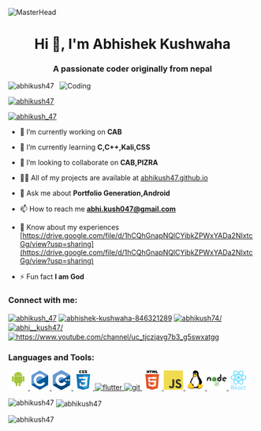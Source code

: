 ![MasterHead](https://repository-images.githubusercontent.com/588181932/e36ec678-7984-4cdd-8e4c-a3932772ff8e)
<h1 align="center">Hi 👋, I'm Abhishek Kushwaha</h1>
<h3 align="center">A passionate coder originally from nepal</h3>
<img align="right" alt="Coding" width="400" src="https://cdn.dribbble.com/users/1162077/screenshots/3848914/programmer.gif">

<p align="left"> <img src="https://komarev.com/ghpvc/?username=abhikush47&label=Profile%20views&color=0e75b6&style=flat" alt="abhikush47" /> </p>

<p align="left"> <a href="https://github.com/ryo-ma/github-profile-trophy"><img src="https://github-profile-trophy.vercel.app/?username=abhikush47" alt="abhikush47" /></a> </p>

<p align="left"> <a href="https://twitter.com/abhikush_47" target="blank"><img src="https://img.shields.io/twitter/follow/abhikush_47?logo=twitter&style=for-the-badge" alt="abhikush_47" /></a> </p>

- 🔭 I’m currently working on **CAB**

- 🌱 I’m currently learning **C,C++,Kali,CSS**

- 👯 I’m looking to collaborate on **CAB,PIZRA**

- 👨‍💻 All of my projects are available at [abhikush47.github.io](abhikush47.github.io)

- 💬 Ask me about **Portfolio Generation,Android**

- 📫 How to reach me **abhi.kush047@gmail.com**

- 📄 Know about my experiences [https://drive.google.com/file/d/1hCQhGnapNQlCYibkZPWxYADa2NIxtcGg/view?usp=sharing](https://drive.google.com/file/d/1hCQhGnapNQlCYibkZPWxYADa2NIxtcGg/view?usp=sharing)

- ⚡ Fun fact **I am God**

<h3 align="left">Connect with me:</h3>
<p align="left">
<a href="https://twitter.com/abhikush_47" target="blank"><img align="center" src="https://raw.githubusercontent.com/rahuldkjain/github-profile-readme-generator/master/src/images/icons/Social/twitter.svg" alt="abhikush_47" height="30" width="40" /></a>
<a href="https://linkedin.com/in/abhishek-kushwaha-846321289" target="blank"><img align="center" src="https://raw.githubusercontent.com/rahuldkjain/github-profile-readme-generator/master/src/images/icons/Social/linked-in-alt.svg" alt="abhishek-kushwaha-846321289" height="30" width="40" /></a>
<a href="https://fb.com/abhikush74/" target="blank"><img align="center" src="https://raw.githubusercontent.com/rahuldkjain/github-profile-readme-generator/master/src/images/icons/Social/facebook.svg" alt="abhikush74/" height="30" width="40" /></a>
<a href="https://instagram.com/abhi__kush47/" target="blank"><img align="center" src="https://raw.githubusercontent.com/rahuldkjain/github-profile-readme-generator/master/src/images/icons/Social/instagram.svg" alt="abhi__kush47/" height="30" width="40" /></a>
<a href="https://www.youtube.com/channel/uc_tjczjavg7b3_g5swxatgg" target="blank"><img align="center" src="https://raw.githubusercontent.com/rahuldkjain/github-profile-readme-generator/master/src/images/icons/Social/youtube.svg" alt="https://www.youtube.com/channel/uc_tjczjavg7b3_g5swxatgg" height="30" width="40" /></a>
</p>

<h3 align="left">Languages and Tools:</h3>
<p align="left"> <a href="https://developer.android.com" target="_blank" rel="noreferrer"> <img src="https://raw.githubusercontent.com/devicons/devicon/master/icons/android/android-original-wordmark.svg" alt="android" width="40" height="40"/> </a> <a href="https://www.cprogramming.com/" target="_blank" rel="noreferrer"> <img src="https://raw.githubusercontent.com/devicons/devicon/master/icons/c/c-original.svg" alt="c" width="40" height="40"/> </a> <a href="https://www.w3schools.com/cpp/" target="_blank" rel="noreferrer"> <img src="https://raw.githubusercontent.com/devicons/devicon/master/icons/cplusplus/cplusplus-original.svg" alt="cplusplus" width="40" height="40"/> </a> <a href="https://www.w3schools.com/css/" target="_blank" rel="noreferrer"> <img src="https://raw.githubusercontent.com/devicons/devicon/master/icons/css3/css3-original-wordmark.svg" alt="css3" width="40" height="40"/> </a> <a href="https://flutter.dev" target="_blank" rel="noreferrer"> <img src="https://www.vectorlogo.zone/logos/flutterio/flutterio-icon.svg" alt="flutter" width="40" height="40"/> </a> <a href="https://git-scm.com/" target="_blank" rel="noreferrer"> <img src="https://www.vectorlogo.zone/logos/git-scm/git-scm-icon.svg" alt="git" width="40" height="40"/> </a> <a href="https://www.w3.org/html/" target="_blank" rel="noreferrer"> <img src="https://raw.githubusercontent.com/devicons/devicon/master/icons/html5/html5-original-wordmark.svg" alt="html5" width="40" height="40"/> </a> <a href="https://developer.mozilla.org/en-US/docs/Web/JavaScript" target="_blank" rel="noreferrer"> <img src="https://raw.githubusercontent.com/devicons/devicon/master/icons/javascript/javascript-original.svg" alt="javascript" width="40" height="40"/> </a> <a href="https://www.linux.org/" target="_blank" rel="noreferrer"> <img src="https://raw.githubusercontent.com/devicons/devicon/master/icons/linux/linux-original.svg" alt="linux" width="40" height="40"/> </a> <a href="https://nodejs.org" target="_blank" rel="noreferrer"> <img src="https://raw.githubusercontent.com/devicons/devicon/master/icons/nodejs/nodejs-original-wordmark.svg" alt="nodejs" width="40" height="40"/> </a> <a href="https://reactjs.org/" target="_blank" rel="noreferrer"> <img src="https://raw.githubusercontent.com/devicons/devicon/master/icons/react/react-original-wordmark.svg" alt="react" width="40" height="40"/> </a> </p>

<p><img align="left" src="https://github-readme-stats.vercel.app/api/top-langs?username=abhikush47&show_icons=true&locale=en&layout=compact" alt="abhikush47" /></p>

<p>&nbsp;<img align="center" src="https://github-readme-stats.vercel.app/api?username=abhikush47&show_icons=true&locale=en" alt="abhikush47" /></p>

<p><img align="center" src="https://github-readme-streak-stats.herokuapp.com/?user=abhikush47&" alt="abhikush47" /></p>
